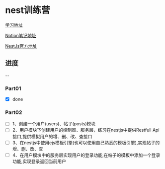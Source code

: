 # nest训练营
[学习地址](https://gitee.com/iceycc/zhufeng-nestjs)

[Notion笔记地址](https://www.notion.so/bingyang/5-NestJs-603d6e092a07449cad4b701e7e196c69)

[NestJs官方地址](https://nestjs.com/)
## 进度
--
### Part01
- [x] done
### Part02
- [ ] 1、创建一个用户(users)、帖子(posts)模块
- [ ] 2、用户模块下创建用户的控制器、服务层，练习在nestjs中提供Restfull Api接口,提供模拟用户的增、删、改、查接口
- [ ] 3、在nestjs中使用ejs模板引擎(也可以使用自己熟悉的模板引擎),实现帖子的增、删、改、查
- [ ] 4、在用户模块中的服务层实现用户的登录功能,在帖子的模板中添加一个登录功能,实现登录返回当前用户
